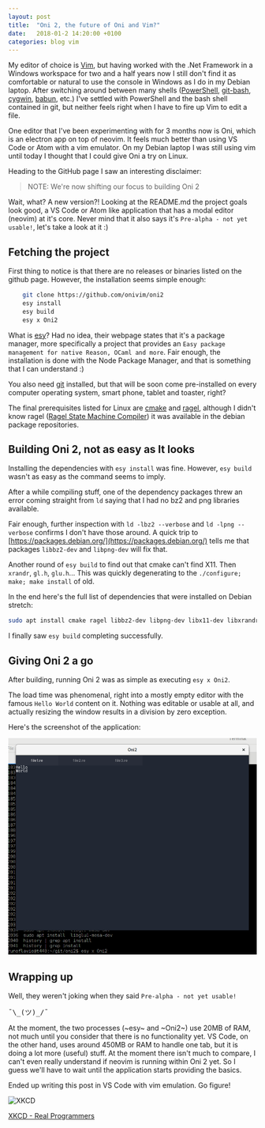```yaml
---
layout: post
title:  "Oni 2, the future of Oni and Vim?"
date:   2018-01-2 14:20:00 +0100
categories: blog vim
---
```


My editor of choice is [Vim](https://en.wikipedia.org/wiki/Vim_(text_editor)), but having worked with the .Net Framework in a Windows workspace for two and a half years now I still don't find it as comfortable or natural to use the console in Windows as I do in my Debian laptop. After switching around between many shells ([PowerShell](https://docs.microsoft.com/en-us/PowerShell/scripting/overview?view=PowerShell-6), [git-bash](https://gitforwindows.org/), [cygwin](http://www.cygwin.com/), [babun](http://babun.github.io/), etc.) I've settled with PowerShell and the bash shell contained in git, but neither feels right when I have to fire up Vim to edit a file.

One editor that I've been experimenting with for 3 months now is Oni, which is an electron app on top of neovim. It feels much better than using VS Code or Atom with a vim emulator. On my Debian laptop I was still using vim until today I thought that I could give Oni a try on Linux.

Heading to the GitHub page I saw an interesting disclaimer:
> NOTE: We're now shifting our focus to building Oni 2

Wait, what? A new version?! Looking at the README.md the project goals look good, a VS Code or Atom like application that has a modal editor (neovim) at it's core. Never mind that it also says it's `Pre-alpha - not yet usable!`, let's take a look at it :)

## Fetching the project

First thing to notice is that there are no releases or binaries listed on the github page. However, the installation seems simple enough: 

```bash
    git clone https://github.com/onivim/oni2
    esy install
    esy build
    esy x Oni2
```

What is [esy](https://esy.sh/)? Had no idea, their webpage states that it's a package manager, more specifically a project that provides an `Easy package management for native Reason, OCaml and more`. Fair enough, the installation is done with the Node Package Manager, and that is something that I can understand :)

You also need [git](https://git-scm.com/) installed, but that will be soon come pre-installed on every computer operating system, smart phone, tablet and toaster, right?

The final prerequisites listed for Linux are [cmake](https://cmake.org/) and [ragel](https://en.wikipedia.org/wiki/Ragel), although I didn't know ragel ([Ragel State Machine Compiler](http://www.colm.net/open-source/ragel/)) it was available in the debian package repositories.


## Building Oni 2, not as easy as It looks

Installing the dependencies with `esy install` was fine. However, `esy build` wasn't as easy as the command seems to imply.

After a while compiling stuff, one of the dependency packages threw an error coming straight from `ld` saying that I had no bz2 and png libraries available.

Fair enough, further inspection with `ld -lbz2 --verbose` and `ld -lpng --verbose` confirms I don't have those around. A quick trip to [https://packages.debian.org/](https://packages.debian.org/) tells me that packages `libbz2-dev` and `libpng-dev` will fix that.

Another round of `esy build` to find out that cmake can't find X11. Then `xrandr`, `gl.h`, `glu.h`... This was quickly degenerating to the `./configure; make; make install` of old.

In the end here's the full list of dependencies that were installed on Debian stretch:

```bash
sudo apt install cmake ragel libbz2-dev libpng-dev libx11-dev libxrandr-dev libxinerama-dev libxcursor-dev libxi-dev mesa-common-dev libgl1-mesa-dev libglu1-mesa-dev
```

I finally saw `esy build` completing successfully.

## Giving Oni 2 a go

After building, running Oni 2 was as simple as executing `esy x Oni2`.

The load time was phenomenal, right into a mostly empty editor with the famous `Hello World` content on it.
Nothing was editable or usable at all, and actually resizing the window results in a division by zero exception.

Here's the screenshot of the application:

![Oni2](/assets/img/oni2.png)

## Wrapping up

Well, they weren't joking when they said `Pre-alpha - not yet usable!`
<pre>¯\_(ツ)_/¯</pre>

At the moment, the two processes (~esy~ and ~Oni2~) use 20MB of RAM, not much until you consider that there is no functionality yet. VS Code, on the other hand, uses around 450MB or RAM to handle one tab, but it is doing a lot more (useful) stuff. At the moment there isn't much to compare, I can't even really understand if neovim is running within Oni 2 yet. So I guess we'll have to wait until the application starts providing the basics.

Ended up writing this post in VS Code with vim emulation. Go figure!

![XKCD](https://imgs.xkcd.com/comics/real_programmers.png)

[XKCD - Real Programmers](https://xkcd.com/378/)